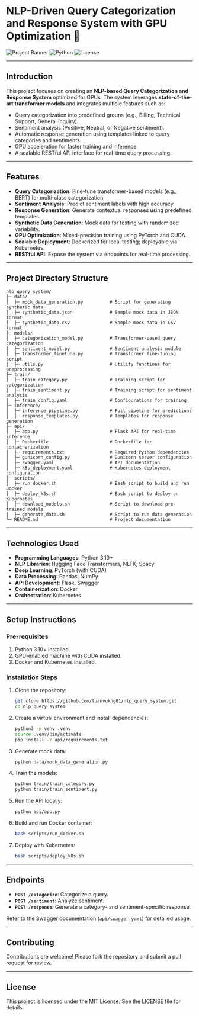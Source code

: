 
# NLP-Driven Query Categorization and Response System with GPU Optimization 🚀

![Project Banner](https://img.shields.io/badge/NLP-GPU%20Optimized-blue?style=for-the-badge)
![Python](https://img.shields.io/badge/Python-3.10%2B-green?style=for-the-badge&logo=python)
![License](https://img.shields.io/badge/License-MIT-yellow?style=for-the-badge)

---

## **Introduction**

This project focuses on creating an **NLP-based Query Categorization and Response System** optimized for GPUs. The system leverages **state-of-the-art transformer models** and integrates multiple features such as:

- Query categorization into predefined groups (e.g., Billing, Technical Support, General Inquiry).
- Sentiment analysis (Positive, Neutral, or Negative sentiment).
- Automatic response generation using templates linked to query categories and sentiments.
- GPU acceleration for faster training and inference.
- A scalable RESTful API interface for real-time query processing.

---

## **Features**
- **Query Categorization**: Fine-tune transformer-based models (e.g., BERT) for multi-class categorization.
- **Sentiment Analysis**: Predict sentiment labels with high accuracy.
- **Response Generation**: Generate contextual responses using predefined templates.
- **Synthetic Data Generation**: Mock data for testing with randomized variability.
- **GPU Optimization**: Mixed-precision training using PyTorch and CUDA.
- **Scalable Deployment**: Dockerized for local testing; deployable via Kubernetes.
- **RESTful API**: Expose the system via endpoints for real-time processing.

---

## **Project Directory Structure**

```
nlp_query_system/
├─ data/
│  ├─ mock_data_generation.py          # Script for generating synthetic data
│  ├─ synthetic_data.json              # Sample mock data in JSON format
│  ├─ synthetic_data.csv               # Sample mock data in CSV format
├─ models/
│  ├─ categorization_model.py          # Transformer-based query categorization
│  ├─ sentiment_model.py               # Sentiment analysis module
│  ├─ transformer_finetune.py          # Transformer fine-tuning script
│  ├─ utils.py                         # Utility functions for preprocessing
├─ train/
│  ├─ train_category.py                # Training script for categorization
│  ├─ train_sentiment.py               # Training script for sentiment analysis
│  ├─ train_config.yaml                # Configurations for training
├─ inference/
│  ├─ inference_pipeline.py            # Full pipeline for predictions
│  ├─ response_templates.py            # Templates for response generation
├─ api/
│  ├─ app.py                           # Flask API for real-time inference
│  ├─ Dockerfile                       # Dockerfile for containerization
│  ├─ requirements.txt                 # Required Python dependencies
│  ├─ gunicorn_config.py               # Gunicorn server configuration
│  ├─ swagger.yaml                     # API documentation
│  ├─ k8s_deployment.yaml              # Kubernetes deployment configuration
├─ scripts/
│  ├─ run_docker.sh                    # Bash script to build and run Docker
│  ├─ deploy_k8s.sh                    # Bash script to deploy on Kubernetes
│  ├─ download_models.sh               # Script to download pre-trained models
│  ├─ generate_data.sh                 # Script to run data generation
└─ README.md                           # Project documentation
```

---

## **Technologies Used**

- **Programming Languages**: Python 3.10+
- **NLP Libraries**: Hugging Face Transformers, NLTK, Spacy
- **Deep Learning**: PyTorch (with CUDA)
- **Data Processing**: Pandas, NumPy
- **API Development**: Flask, Swagger
- **Containerization**: Docker
- **Orchestration**: Kubernetes

---

## **Setup Instructions**

### **Pre-requisites**
1. Python 3.10+ installed.
2. GPU-enabled machine with CUDA installed.
3. Docker and Kubernetes installed.

### **Installation Steps**

1. Clone the repository:
   ```bash
   git clone https://github.com/tuanvukng01/nlp_query_system.git
   cd nlp_query_system
   ```

2. Create a virtual environment and install dependencies:
   ```bash
   python3 -m venv .venv
   source .venv/bin/activate
   pip install -r api/requirements.txt
   ```

3. Generate mock data:
   ```bash
   python data/mock_data_generation.py
   ```

4. Train the models:
   ```bash
   python train/train_category.py
   python train/train_sentiment.py
   ```

5. Run the API locally:
   ```bash
   python api/app.py
   ```

6. Build and run Docker container:
   ```bash
   bash scripts/run_docker.sh
   ```

7. Deploy with Kubernetes:
   ```bash
   bash scripts/deploy_k8s.sh
   ```

---

## **Endpoints**
- **`POST /categorize`**: Categorize a query.
- **`POST /sentiment`**: Analyze sentiment.
- **`POST /response`**: Generate a category- and sentiment-specific response.

Refer to the Swagger documentation (`api/swagger.yaml`) for detailed usage.

---

[//]: # (## **Screenshots**)

[//]: # ()
[//]: # (![Mock Data Generation]&#40;https://img.icons8.com/color/48/000000/code.png&#41;)

[//]: # (_Sample mock data generation script in action._)

[//]: # ()
[//]: # (---)

## **Contributing**
Contributions are welcome! Please fork the repository and submit a pull request for review.

---

## **License**
This project is licensed under the MIT License. See the LICENSE file for details.

[//]: # (---)

[//]: # ()
[//]: # (## **Contact**)

[//]: # (- Author: [Your Name])

[//]: # (- Email: your.email@example.com)

[//]: # (- LinkedIn: [Your LinkedIn Profile])
